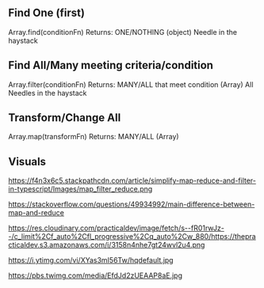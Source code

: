 ## Find One (first)

Array.find(conditionFn)
Returns: ONE/NOTHING (object)
Needle in the haystack

## Find All/Many meeting criteria/condition

Array.filter(conditionFn)
Returns: MANY/ALL that meet condition (Array)
All Needles in the haystack

## Transform/Change All

Array.map(transformFn)
Returns: MANY/ALL (Array)

## Visuals

https://f4n3x6c5.stackpathcdn.com/article/simplify-map-reduce-and-filter-in-typescript/Images/map_filter_reduce.png

https://stackoverflow.com/questions/49934992/main-difference-between-map-and-reduce

https://res.cloudinary.com/practicaldev/image/fetch/s--fR01rwJz--/c_limit%2Cf_auto%2Cfl_progressive%2Cq_auto%2Cw_880/https://thepracticaldev.s3.amazonaws.com/i/3158n4nhe7gt24wvl2u4.png

https://i.ytimg.com/vi/XYas3mI56Tw/hqdefault.jpg

https://pbs.twimg.com/media/EfdJd2zUEAAP8aE.jpg
